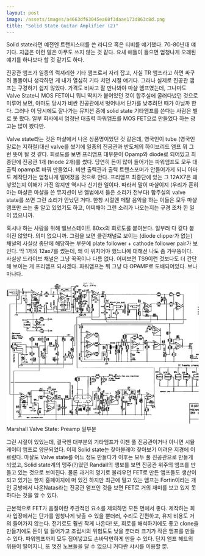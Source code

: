 ```yaml
---
layout: post
image: /assets/images/a4663df63045ea68f3daae173d863c8d.png
title: "Solid State Guitar Amplifier (2)"
---
```



Solid state라면 예전엔 트랜지스터를 쓴 라디오 혹은 티비를 얘기했다. 70-80년대 얘기다. 지금은 이런 말은 아무도 쓰지 않는 것 같다. 요새 애들이 들으면 엄청나게 오래된 얘기를 하나보다 할 것 같기도 하다. 




진공관 앰프가 일종의 럭져리한 기타 앰프로서 자리 잡고, 사실 TR 앰프라고 하면 싸구려 똘똘이나 생각하던 게 내가 열심히 기타 치던 시절 얘기다. 그러나 실제로 진공관 앰프는 구경하기 쉽지 않았다. 가격도 비싸고 잘 만나봐야 마샬 앰프였는데, 그나마도 Valve State니 MOS FET이니 뭐니 딱지가 붙어있던 것이 합주실에 굴러다녔던 것으로 미루어 보면, 아마도 당시가 비싼 진공관에서 벗어나서 단가를 낮추려던 때가 아닐까 한다. 그러나 이 당시에도 잘나가는 뮤지션 중에 solid state 기타앰프를 쓴다는 사람은 별로 못 봤다. 일부 회사에서 엄청난 대출력 파워앰프를 MOS FET으로 만들었다 하는 광고는 많이 봤다만.




Valve state라는 것은 마샬에서 나온 상품명이었던 것 같은데, 영국인이 tube (영국인 말로는 지하철)대신 valve를 썼기에 일종의 진공관과 반도체의 하이브리드 앰프 뭐 그런 뜻이 될 것 같다. 회로도를 보면 프리앰프 대부분이 Opamp와 diode로 되어있고 최종단에 진공관 1개 (triode 2개)를 썼다. 당연히 돈이 많이 들어가는 파워앰프도 모두 대출력 opamp로 바꿔 만들었다. 비싼 출력관과 출력 트랜스포머가 안들어가게 되니 아마도 제작단가는 엄청나게 떨어졌을 것으로 안다. 프리앰프 최종단에 있는 그 12AX7은 왜 넣었는지 이해가 가진 않지만 역시나 신기한 일이다. 따라서 말이 마샬이지 (우리가 흔히 아는 마샬은 마샬을 쓴 뮤지션이 낸 앨범에서 들은 소리가 전부다) 합주실의 valve state를 쓰면 그런 소리가 안났던 거다. 한창 시절엔 메탈 음악을 하는 이들은 모두 마샬 앰프만 쓰는 줄 알고 있었기도 하고, 어찌해야 그런 소리가 나오는지는 구경 조차 한 일이 없으니까.






혹시나 하는 사람을 위해 벨브스테이트 80xx의 회로도룰 붙여본다. 일부러 다 같다 붙이진 않았다. 의미 없으니까. 그림을 보면 클린채널로 보이는 (diode clipper가 없는) 채널의 사실상 종단에 해당하는 부분에 plate follower + cathode follower pair가 보인다. 딱 1개의 12ax7를 썼는데, 왜 이 위치어야 했느냐에 대해선 나도 좀 갸우뚱이다. 사실상 드라이브 채널은 그냥 꾹꾹이나 다름 없다. 어찌보면 TS9이런 것보다도 더 간단해 보이는 게 프리앰프 되시겠다. 파워앰프는 뭐 그냥 다 OPAMP로 도배되어있다. 보나마나다.



![image](/assets/images/a4663df63045ea68f3daae173d863c8d.png)Marshall Valve State: Preamp 일부분










그런 시절이 있었는데, 결국엔 대부분의 기타앰프가 이젠 풀 진공관이거나 아니면 시뮬레이터 앰프로 양분되었다. 이제 Solid state는 찾아볼래야 찾아보기 어려운 지경에 이르렀다. 마샬도 Valve state를 어느 정도 만들다가 이후는 모두 풀 진공관으로 만들게 되었고, Solid state계의 맹주(?)였던 Randall의 행보를 보면 진공관 위주의 앰프를 만들고 있는 것으로 보여진다. 물론 과거의 명기로 불리우던 FET로 만든 앰프들도 생산이 되고 있기는 한지 홈페이지에 떠 있긴 하지만 최근에 밀고 있는 앰프는 Fortin이라는 개인 공방에서 나온Natas라는 진공관 앰프인 것을 보면 FET로 거의 재미를 보고 있지 못하다는 것을 알 수 있다.




근본적으로 FET가 음질이란 주관적인 요소를 제외하면 모든 면에서 좋다. 제작하는 회사 입장에서는 단가를 엄청나게 낮출 수 있을 뿐더러, 수리도 간편하고, 유지 비용도 거의 들어가지 않는다. 전기료도 훨씬 작게 나온다! 또, 회로를 해석하기에도 좋고 clone을 만들기에도 돈이 덜 들어가고 조립시의 위험도도 낮을 뿐더러 크기가 작은 앰프를 만들 수 있다. 파워앰프까지 모두 집어넣고도 손바닥만하게 만들 수 있다. 단지 앰프 헤드의 위용이 떨어지니, 또 멋진 노브들을 달 수 없으니 커다란 샤시를 이용할 뿐. 


